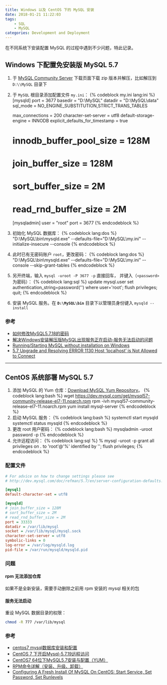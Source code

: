 ```yaml
---
title: Windows 以及 CentOS 下的 MySQL 安装
date: 2018-01-21 11:22:03
tags:
    - SQL
    - MySQL
categories: Development and Deployment
---
```


在不同系统下安装配置 MySQL 的过程中遇到不少问题，特此记录。

<!-- more -->

## Windows 下配置免安装版 MySQL 5.7

1. 于 [MySQL Community Server][mysql-community-server] 下载页面下载 zip 版本并解压，比如解压到 `D:\\MySQL` 目录下
1. 于 `MySQL` 根目录添加配置文件 `my.ini`：
   {% codeblock my.ini lang:ini %}
   [mysqld]
   port = 3677
   basedir = "D:\\MySQL"
   datadir = "D:\\MySQL\\data"
   sql_mode = NO_ENGINE_SUBSTITUTION,STRICT_TRANS_TABLES

   max_connections = 200
   character-set-server = utf8
   default-storage-engine = INNODB
   explicit_defaults_for_timestamp = true

   # innodb_buffer_pool_size = 128M
   # join_buffer_size = 128M
   # sort_buffer_size = 2M
   # read_rnd_buffer_size = 2M

   [mysqladmin]
   user = "root"
   port = 3677
   {% endcodeblock %}
1. 初始化 MySQL 数据库：
   {% codeblock lang:dos %}
   "D:\MySQL\bin\mysqld.exe" --defaults-file="D:\\MySQL\\my.ini" --initialize-insecure --console
   {% endcodeblock %}
1. 此时已有无密码账户 `root`，更改密码：
   {% codeblock lang:dos %}
   "D:\MySQL\bin\mysqld.exe" --defaults-file="D:\\MySQL\\my.ini" --console --skip-grant-tables
   {% endcodeblock %}
1. 另开终端，输入 `mysql -uroot -P 3677 -p` 直接回车，
   并键入（`<password>` 为密码）：
   {% codeblock lang:sql %}
   update mysql.user set authentication_string=password('<password>') where user='root';
   flush privileges;
   quit;
   {% endcodeblock %}
1. 安装 MySQL 服务。在 **`D:\MySQL\bin`** 目录下以管理员身份键入 `mysqld --install`

### 参考

- [如何修改MySQL5.7.18的密码][csdn-72356334]
- [解决Windows安装解压版MySQL出现服务正在启动-服务无法启动的问题][csdn-49951577]
- [Running/Starting MySQL without installation on Windows][stackoverflow-42045494]
- [5.7 Upgrade and Resolving ERROR 1130 Host ‘localhost’ is Not Allowed to Connect][chriscalender-1130]

---------------------------

## CentOS 系统部署 MySQL 5.7

1. 添加 MySQL 的 Yum 仓库：[Download MySQL Yum Repository][mysql-yum-repo]。
   {% codeblock lang:bash %}
   wget https://dev.mysql.com/get/mysql57-community-release-el7-11.noarch.rpm
   rpm -ivh mysql57-community-release-el7-11.noarch.rpm
   yum install mysql-server
   {% endcodeblock %}
1. 启动 MySQL 服务：
   {% codeblock lang:bash %}
   systemctl start mysqld
   systemctl status mysqld
   {% endcodeblock %}
1. 更改 root 用户密码：
   {% codeblock lang:bash %}
   mysqladmin -uroot password -p
   <password>
   {% endcodeblock %}
1. 允许远程访问：
   {% codeblock lang:sql %}
   % mysql -uroot -p
   grant all privileges on *.* to 'root'@'%' identified by '<password>';
   flush privileges;
   {% endcodeblock %}

### 配置文件

```ini /etc/my.cnf
# For advice on how to change settings please see
# http://dev.mysql.com/doc/refman/5.7/en/server-configuration-defaults.html

[mysql]
default-character-set = utf8

[mysqld]
# join_buffer_size = 128M
# sort_buffer_size = 2M
# read_rnd_buffer_size = 2M
port = 33333
datadir = /var/lib/mysql
socket = /var/lib/mysql/mysql.sock
character-set-server = utf8
symbolic-links = 0
log-error = /var/log/mysqld.log
pid-file = /var/run/mysqld/mysqld.pid
```

### 问题

#### rpm 无法添加仓库

如果不是全新安装，需要手动删除之前用 rpm 安装的 mysql 相关的包

#### 服务无法启动

重设 MySQL 数据目录的权限：

```sh
chmod -R 777 /var/lib/mysql
```

### 参考

- [centos7 mysql数据库安装和配置][cnblogs-4680083]
- [CentOS 7 下开启Mysql-5.7.19远程访问][csdn-76381632]
- [CentOS7 64位下MySQL5.7安装与配置（YUM）][linuxidc-135288]
- [RPM命令详解（安装、升级、卸载）][csdn-rpm]
- [Configuring A Fresh Install Of MySQL On CentOS: Start Service, Set Password, Set Runlevels][linuxacademy-config-fresh-install-mysql]


[mysql-community-server]: https://dev.mysql.com/downloads/mysql
[csdn-49951577]: http://blog.csdn.net/u013067166/article/details/49951577
[csdn-72356334]: http://blog.csdn.net/xy_cy/article/details/72356334
[stackoverflow-42045494]: https://stackoverflow.com/questions/42045494/running-starting-mysql-without-installation-on-windows
[chriscalender-1130]: https://www.chriscalender.com/tag/error-1130-hy000-host-localhost-is-not-allowed-to-connect-to-this-mysql-server
[linuxidc-135288]: http://www.linuxidc.com/Linux/2016-09/135288.htm
[cnblogs-4680083]: https://www.cnblogs.com/starof/p/4680083.html
[csdn-rpm]: http://blog.csdn.net/samxx8/article/details/46739005
[mysql-yum-repo]: https://dev.mysql.com/downloads/repo/yum
[csdn-76381632]: http://blog.csdn.net/u010758410/article/details/76381632
[linuxacademy-config-fresh-install-mysql]: https://linuxacademy.com/blog/linux/configuring-a-fresh-install-of-mysql-on-centos-start-service-set-password-set-runlevels
